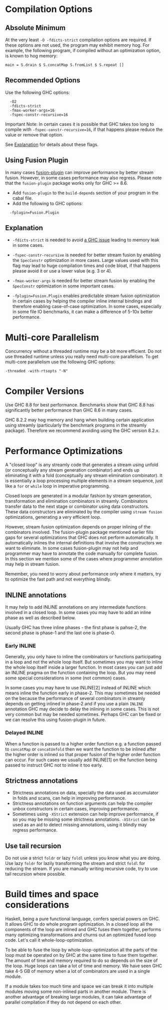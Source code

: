 # Compilation Options

## Absolute Minimum

At the very least `-O -fdicts-strict` compilation options are
required. If these options are not used, the program may exhibit memory
hog.  For example, the following program, if compiled without an
optimization option, is known to hog memory:

```
main = S.drain $ S.concatMap S.fromList $ S.repeat []
```

## Recommended Options

Use the following GHC options:

```
  -O2
  -fdicts-strict
  -fmax-worker-args=16
  -fspec-constr-recursive=16
```

Important Note: In certain cases it is possible that GHC takes too long to
compile with `-fspec-constr-recursive=16`, if that happens please reduce the
value or remove that option.

See [Explanation](#explanation) for details about these flags.

## Using Fusion Plugin

In many cases
[fusion-plugin](https://hackage.haskell.org/package/fusion-plugin) can
improve performance by better stream fusion. However, in some cases
performance may also regress. Please note that the `fusion-plugin`
package works only for GHC >= 8.6.

* Add `fusion-plugin` to the `build-depends` section of your program in
  the cabal file.
* Add the following to GHC options:

```
  -fplugin=Fusion.Plugin 
```

## Explanation

* `-fdicts-strict` is needed to avoid [a GHC
issue](https://gitlab.haskell.org/ghc/ghc/issues/17745) leading to
memory leak in some cases.

* `-fspec-constr-recursive` is needed for better stream fusion by enabling
the `SpecConstr` optimization in more cases. Large values used with this flag
may lead to huge compilation times and code bloat, if that happens please avoid
it or use a lower value (e.g. 3 or 4).

* `-fmax-worker-args` is needed for better stream fusion by enabling the
`SpecConstr` optimization in some important cases.

* `-fplugin=Fusion.Plugin` enables predictable stream fusion
optimization in certain cases by helping the compiler inline internal
bindings and therefore enabling case-of-case optimization. In some
cases, especially in some file IO benchmarks, it can make a difference of
5-10x better performance.

# Multi-core Parallelism

Concurrency without a threaded runtime may be a bit more efficient. Do not use
threaded runtime unless you really need multi-core parallelism. To get
multi-core parallelism use the following GHC options:

  `-threaded -with-rtsopts "-N"`

# Compiler Versions

Use GHC 8.8 for best performance.  Benchmarks show that GHC 8.8 has
significantly better performance than GHC 8.6 in many cases.

GHC 8.2.2 may hog memory and hang when building certain application using
streamly (particularly the benchmark programs in the streamly package).
Therefore we recommend avoiding using the GHC version 8.2.x.

# Performance Optimizations

A "closed loop" is any streamly code that generates a stream using
unfold (or conceptually any stream generation combinator) and ends
up eliminating it with a fold (conceptually any stream elimination
combinator). It is essentially a loop processing multiple elements in
a stream sequence, just like a `for` or `while` loop in imperative
programming.

Closed loops are generated in a modular fashion by stream generation,
transformation and elimination combinators in streamly. Combinators
transfer data to the next stage or combinator using data constructors.
These data constructors are eliminated by the compiler using `stream
fusion` optimizations, generating a very efficient loop.

However, stream fusion optimization depends on proper inlining of the
combinators involved. The fusion-plugin package mentioned earlier
fills gaps for several optimizations that GHC does not perform
automatically. It automatically inlines the internal definitions
that involve the constructors we want to eliminate. In some cases
fusion-plugin may not help and programmer may have to annotate the code
manually for complete fusion. In this section we mention some of the
cases where programmer annotation may help in stream fusion.

Remember, you need to worry about performance only where it matters, try
to optimize the fast path and not everything blindly.

## INLINE annotations

It may help to add INLINE annotations on any intermediate functions
involved in a closed loop. In some cases you may have to add an inline
phase as well as described below.

Usually GHC has three inline phases - the first phase is pahse-2, the
second phase is phase-1 and the last one is phase-0.

### Early INLINE

Generally, you only have to inline the combinators or functions
participating in a loop and not the whole loop itself.  But sometimes
you may want to inline the whole loop itself inside a larger
function. In most cases you can just add an INLINE pragma on
the function containing the loop. But you may need some special
considerations in some (not common) cases.

In some cases you may have to use INLINE[2] instead of INLINE which
means inline the function early in phase-2.  This may sometimes be
needed on the because the performance of several combinators in streamly
depends on getting inlined in phase-2 and if you use a plain `INLINE`
annotation GHC may decide to delay the inlining in some cases. This is
not very common but may be needed sometimes. Perhaps GHC can be fixed or
we can resolve this using fusion-plugin in future.

### Delayed INLINE

When a function is passed to a higher order function e.g. a function
passed to `concatMap` or `concatUnfold` then we want the function to be
inlined after the higher order is inlined so that proper fusion of the
higher order function can occur. For such cases we usually add INLINE[1]
on the function being passed to instruct GHC not to inline it too early.

## Strictness annotations

* Strictness annotations on data, specially the data used as accumulator in
  folds and scans, can help in improving performance.
* Strictness annotations on function arguments can help the compiler unbox
  constructors in certain cases, improving performance.
* Sometimes using `-XStrict` extension can help improve performance, if so you
  may be missing some strictness annotations. `-XStrict` can be used as an aid
  to detect missing annotations, using it blindly may regress performance.

## Use tail recursion

Do not use a strict `foldr` or lazy `foldl` unless you know what you are
doing.  Use lazy `foldr` for lazily transforming the stream and strict
`foldl` for reducing the stream.  If you are manually writing recursive
code, try to use tail recursion where possible.

# Build times and space considerations

Haskell, being a pure functional language, confers special powers on
GHC. It allows GHC to do whole program optimization. In a closed loop
all the components of the loop are inlined and GHC fuses them together,
performs many optimizing transformations and churns out an optimized
fused loop code. Let's call it whole-loop-optimization.

To be able to fuse the loop by whole-loop-optimization all the parts of the
loop must be operated on by GHC at the same time to fuse them together. The
amount of time and memory required to do so depends on the size of the loop.
Huge loops can take a lot of time and memory. We have seen GHC take 4-5 GB of
memory when a lot of combinators are used in a single module.

If a module takes too much time and space we can break it into multiple
modules moving some non-inlined parts in another module. There is
another advantage of breaking large modules, it can take advantage of
parallel compilation if they do not depend on each other.
